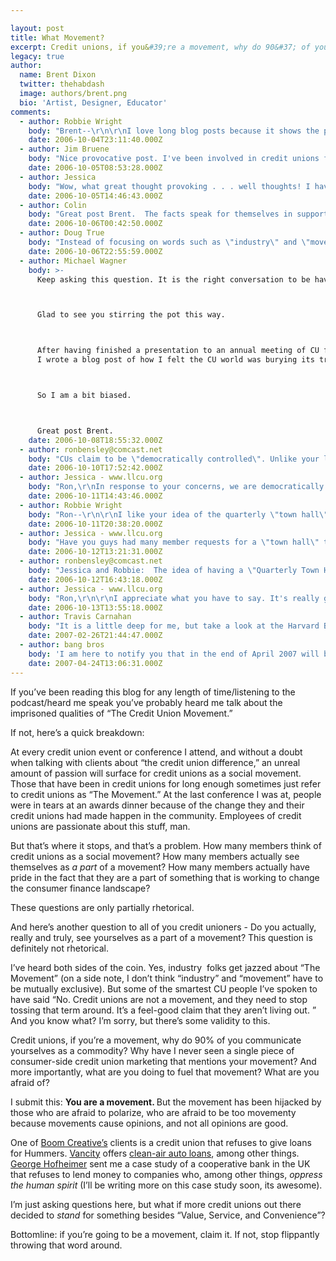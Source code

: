 ```yaml
---

layout: post
title: What Movement?
excerpt: Credit unions, if you&#39;re a movement, why do 90&#37; of you communicate yourselves as a commodity? Why have I never seen a single piece of consumer-side credit union marketing that mentions your movement? And more importantly, what are you doing to fuel that movement? What are you afraid of?
legacy: true
author:
  name: Brent Dixon
  twitter: thehabdash
  image: authors/brent.png
  bio: 'Artist, Designer, Educator'
comments:
  - author: Robbie Wright
    body: "Brent--\r\n\r\nI love long blog posts because it shows the passion the author has for the subject, so great job there.\r\n\r\nI completely agree with your assessment of our \"movement\".  CU employees, namely the boomers about ready to retire that have been in the CU industry for ump-teen years, love credit unions and the CU movement.  But if you ask any joe on the street, they won't know what the difference is between banks and cu's.  \r\n\r\nOne of my favorite posts of OSCU is http://www.opensourcecu.com/articles/2006/06/13/seth-mis-speaks.  CU industry people get upset about being called a bank, but if our members/customers don't know the difference, then it doesn't matter at all."
    date: 2006-10-04T23:11:40.000Z
  - author: Jim Bruene
    body: "Nice provocative post. I've been involved in credit unions for more than 20 years, first as a customer and now as an info supplier, but never as an employee. \r\n\r\nI've never thought of my credit union as being part of a \"movement.\" I've always thought of the ones I've used and studied, as great customer-focused businesses. \r\n\r\nMaybe it's just me, but I'm not sure I want the place where I do my banking to use my funds to further social agendas. Personally, I prefer a hybrid, but I am a bit put off by the notion that a CU is deciding what kind of car its members should own.  \r\n\r\nIf would prefer to fund my pet causes directly, and let the folks at the financial institution concentrate on service, convenience, and value. \r\n\r\nIt will be interesting to see what others think. "
    date: 2006-10-05T08:53:28.000Z
  - author: Jessica
    body: "Wow, what great thought provoking . . . well thoughts! I have to agree with Jim, that we should not be making decisions for the consumers. However, I think it is a great idea to offer incentives that might guide them in that direction. I cannot see refusing to finance a certain kind of car, or anything of that sorts. I'm not sure that is in the best interest of our members, passing judgement as to what kind of car they should or should not be driving. However, offering a lower interest rate or some sort of incentive for buying a more \"environmentally friendly\" (if you will) vehicle is one way of showing that we do care about our community. And I am awakened to the idea that this is a movement. And part of being a movement is taking action and standing for something. Like Robbie said, many of our own members/customers don't know the difference between credit unions and banks, even though they are members. So, if we're not doing anything to educate our members, then we most likely are not doing anything to inform our potential members. What kind of movement is that?! This was a great motivation for me to dig deeper and see what we can do on a bigger scale to show that we are a movement in the community, and to be heard throughout the community. Thanks Brent for your inspiration. :)"
    date: 2006-10-05T14:46:43.000Z
  - author: Colin
    body: "Great post Brent.  The facts speak for themselves in support of your points, when we consider customer loyalty, and customer satisfaction surveys for CU's vs Banks."
    date: 2006-10-06T00:42:50.000Z
  - author: Doug True
    body: "Instead of focusing on words such as \"industry\" and \"movement\" should credit unions instead focus our resources on simply being relevant to both today's and tomorrow's members?  If we are relevant and making a difference in the lives of our members then the rest will take care of itself.  If we are truly a \"movement\" then our members should call it out, not credit union employees.  In all of the things I consider \"movements\" throughout history, the participants were the \"movement\" and the participants were not caught up in the naming of their actions, but instead focused on the outcome of their actions.  \n"
    date: 2006-10-06T22:55:59.000Z
  - author: Michael Wagner
    body: >-
      Keep asking this question. It is the right conversation to be having.



      Glad to see you stirring the pot this way.



      After having finished a presentation to an annual meeting of CU folks
      I wrote a blog post of how I felt the CU world was burying its treasure.



      So I am a bit biased.



      Great post Brent.
    date: 2006-10-08T18:55:32.000Z
  - author: ronbensley@comcast.net
    body: "CUs claim to be \"democratically controlled\". Unlike your local sewer district, water district, or city council, CU  board meetings are not open to the membership. Similarly, CU Board minutes aren't available to members, and CU members are not given advance notice of any major Bylaw changes contemplated by the Board. For 364 days of the year, CU members have no right to participate other than as customers.\r\n\r\nWhy can't CUs have at least a quarterly Open Forum meeting for members, where the Board and executive team can outline what's on their plate in terms of general policy?\r\n"
    date: 2006-10-10T17:52:42.000Z
  - author: Jessica - www.llcu.org
    body: "Ron,\r\nIn response to your concerns, we are democratically controlled in the sense that members do have a vote on board members. Similar to citizens having a vote in the president and other elected officials, members of the credit union get to vote on board members to make sound decisions. Unlike banks, each member of the credit union gets an equal vote, not based on how many shares of stock you hold. \r\n\r\nAs for the other issues you brought up, I can only speak for my credit union and how we operate. But we do send out a statement by mail letting members know of any major Bylaw changes contemplated. And why we do not have a quarterly Open Forum meeting, our annual meeting is open to members. We also take member concerns VERY seriously. If there was something you had an issue with, you would be heard, even by the President/CEO himself. We do send out an annual report after the annual meeting that is available to all members, and most of the finance information is available on our website as well. Feel free to check it out at www.llcu.org\r\n\r\nThank you for your thoughts. If you have any other suggestions, I would love to hear them and take them back to our management team. That is what I am here for, to gather information on what everyone wants and where we can improve our services. :)"
    date: 2006-10-11T14:43:46.000Z
  - author: Robbie Wright
    body: "Ron--\r\n\r\nI like your idea of the quarterly \"town hall\" type meeting.  That could be a good way to get additional feedback from members.  CU's could also use blogs to get real-time feedback from their members, but I think you can still count the # of CU's who blog on two hands and a foot."
    date: 2006-10-11T20:38:20.000Z
  - author: Jessica - www.llcu.org
    body: "Have you guys had many member requests for a \"town hall\" type quarterly meeting? I mean, I think it is a good idea if people are actually going to take part in it. But I'm not sure how many of our members would actually go quarterly. And after doing some research yesterday (thank you Ron for sparking my need for more knowledge), I was informed that there are some things in the Board meetings that can not be open to all members, simply for confidentiality issues, as well as keeping the competetive edge on our rates and promotions. I am all for a quarterly meeting, if it is something that members want and not just a waste of time. However, 99% of our members know that if they have a question or concern, they can come directly to us, and we will address that. That is part of having a personal relationship with each of our members. "
    date: 2006-10-12T13:21:31.000Z
  - author: ronbensley@comcast.net
    body: "Jessica and Robbie:  The idea of having a \"Quarterly Town Hall Meeting\" would be a nice compromise between the theoretical ideal of having all monthly board meetings open to the membership (like your typical sewer district - water district - fire district - city council) and having only a single annual meeting.\r\n\r\nI think it's crucial to increase opportunities for interaction between the elected officers and members-at-large, particularly as many CUs face growing pressure for CU-to-bank charter conversion or other changes in management policy.\r\n\r\nSimilarly, I think having the board produce a quarterly summary of the minutes from its board meetings - focusing on general policy issues - would really help strengthen the cooperative identity of our CUs.\r\n\r\nThe vast majority of CUs I'm acquainted with have drifted away from involvement by members-at-large except at the once-a-year annual meeting.  In most CUs, only a tiny number of folks would attend a Quarterly Town Hall meeting - but communication within a co-ops membership ranks is absolutely vital to avoid embarrassing management mis-steps such as poorly-conceived CU-to-bank conversion proposals, poorly thought-through CU brand name changes, etc.\r\n\r\nThanks for writing! Many of my items are at Chuck Bruen's blog, www.cbruen.com/blog"
    date: 2006-10-12T16:43:18.000Z
  - author: Jessica - www.llcu.org
    body: "Ron,\r\n\r\nI appreciate what you have to say. It's really good stuff. I am here for exactly that, to find out what people want. And if that is a quarterly meeting open to members, I will be more than happy to suggest it to our management team. If I get anywhere with that, I'll let you know. \r\n\r\nAs for publishing a quarterly summary of the minutes from board meetings, I think that is a definite possibility, with the understanding that it would be exactly that . . . a summary. To publish the actual minutes and make them available, I have been informed, is just not in anyone's best interest due to confidentiality issues, as I mentioned before. \r\n\r\nLet me ask you this . . . is there a way, do you think, that we could build personal relationships that would better communicate our willingness to listen to member concerns? If I am understanding correctly, a quarterly meeting would be to help keep members involved. Is there a way that you can think of that we might be able to do that on an everyday basis through personal relationships?\r\n\r\nThanks again for your thoughts. You have really sparked an area that I need to dig deeper into and research. "
    date: 2006-10-13T13:55:18.000Z
  - author: Travis Carnahan
    body: "It is a little deep for me, but take a look at the Harvard Business Reviews take on \"Know Why\" vs \"Know How\". We have to find ways to get the \"Know Why\" to our members without being pushy.\r\nhttp://hbswk.hbs.edu/item/5627.html"
    date: 2007-02-26T21:44:47.000Z
  - author: bang bros
    body: 'I am here to notify you that in the end of April 2007 will be Ruby and WP community party at NY, US.'
    date: 2007-04-24T13:06:31.000Z
---
```


<p>If you&#8217;ve been reading this blog for any length of time/listening to the podcast/heard me speak you&#8217;ve probably heard me talk about the imprisoned qualities of &#8220;The Credit Union Movement.&#8221;</p>
<p>If not, here&#8217;s a quick breakdown:</p>
<p>At every credit union event or conference I attend, and without a doubt when talking with clients about &#8220;the credit union difference,&#8221; an unreal amount of passion will surface for credit unions as a social movement. Those that have been in credit unions for long enough sometimes just refer to credit unions as &#8220;The Movement.&#8221; At the last conference I was at, people were in tears at an awards dinner because of the change they and their credit unions had made happen in the community. Employees of credit unions are
passionate about this stuff, man.</p>
<p>But that&#8217;s where it stops, and that&#8217;s a problem. How many members think of credit unions as a social movement? How many members actually see themselves as <em>a part</em> of a movement? How many members actually have pride in the fact that they are a part of something that is working to change the consumer finance landscape?</p>
<p>These questions are only partially rhetorical.</p>
<p>And here&#8217;s another question to all of you credit unioners -<em> </em>Do you actually, really and truly, see yourselves as a part of a movement? This question is definitely not rhetorical. </p>
<p>I&#8217;ve heard both sides of the coin. Yes, industry&nbsp; folks get jazzed about &#8220;The Movement&#8221; (on a side note, I don&#8217;t think &#8220;industry&#8221; and &#8220;movement&#8221; have to be mutually exclusive).&nbsp;But some of the smartest CU people I&#8217;ve spoken to have said &#8220;No. Credit unions are not a movement, and they need to stop tossing that term around. It&#8217;s a feel-good claim that they aren&#8217;t living out. &#8221; And you know what? I&#8217;m sorry, but there&#8217;s some validity to this. </p>
<p>Credit unions, if you&#8217;re a movement, why do 90% of you communicate yourselves as a commodity? Why have&nbsp;I never seen a single piece of consumer-side credit union marketing that mentions your movement? And more importantly, what are you doing to fuel that movement? What are you afraid of? </p>
<p>I submit this: <strong>You are a movement. </strong>But the movement has been hijacked by those who are afraid to polarize, who are afraid to be too movementy because movements cause opinions, and not all opinions are good. </p>
<p>One of <a href="http://boomcreative.biz/">Boom Creative&#8217;s</a> clients is a credit union that refuses to give loans for Hummers. <a href="https://www.vancity.com/">Vancity</a> offers <a href="https://www.vancity.com/MyMoney/ProductsandServices/Borrowing/Loans/CleanAirAuto/">clean-air auto loans</a>, among other things. <a href="http://filene.org/home/about/staff/hofheimer">George Hofheimer</a> sent me a case study of a cooperative bank in the UK that refuses to lend money to companies who, among other things, <em>oppress the human spirit</em> (I&#8217;ll be writing more on this case study soon, its awesome). </p>
<p>I&#8217;m just asking questions here, but what if more credit unions out there decided to <em>stand</em> for something besides &#8220;Value, Service, and Convenience&#8221;?</p>
<p>Bottomline: if you&#8217;re going to be a movement, claim it. If not, stop flippantly throwing that word around. </p>
<p>&nbsp;</p>

